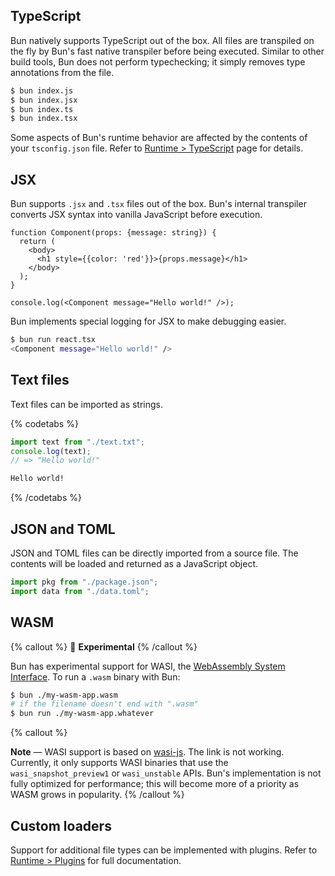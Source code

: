 ## TypeScript

Bun natively supports TypeScript out of the box. All files are transpiled on the fly by Bun's fast native transpiler before being executed. Similar to other build tools, Bun does not perform typechecking; it simply removes type annotations from the file.

```bash
$ bun index.js
$ bun index.jsx
$ bun index.ts
$ bun index.tsx
```

Some aspects of Bun's runtime behavior are affected by the contents of your `tsconfig.json` file. Refer to [Runtime > TypeScript](/docs/runtime/typescript) page for details.

## JSX

Bun supports `.jsx` and `.tsx` files out of the box. Bun's internal transpiler converts JSX syntax into vanilla JavaScript before execution.

```tsx#react.tsx
function Component(props: {message: string}) {
  return (
    <body>
      <h1 style={{color: 'red'}}>{props.message}</h1>
    </body>
  );
}

console.log(<Component message="Hello world!" />);
```

Bun implements special logging for JSX to make debugging easier.

```bash
$ bun run react.tsx
<Component message="Hello world!" />
```

## Text files

Text files can be imported as strings.

{% codetabs %}

```ts#index.ts
import text from "./text.txt";
console.log(text);
// => "Hello world!"
```

```txt#text.txt
Hello world!
```

{% /codetabs %}

## JSON and TOML

JSON and TOML files can be directly imported from a source file. The contents will be loaded and returned as a JavaScript object.

```ts
import pkg from "./package.json";
import data from "./data.toml";
```

## WASM

{% callout %}
🚧 **Experimental**
{% /callout %}

Bun has experimental support for WASI, the [WebAssembly System Interface](https://github.com/WebAssembly/WASI). To run a `.wasm` binary with Bun:

```bash
$ bun ./my-wasm-app.wasm
# if the filename doesn't end with ".wasm"
$ bun run ./my-wasm-app.whatever
```

{% callout %}

**Note** — WASI support is based on [wasi-js](https://github.com/sagemathinc/cowasm/tree/main/packages/wasi-js). The link is not working. Currently, it only supports WASI binaries that use the `wasi_snapshot_preview1` or `wasi_unstable` APIs. Bun's implementation is not fully optimized for performance; this will become more of a priority as WASM grows in popularity.
{% /callout %}

## Custom loaders

Support for additional file types can be implemented with plugins. Refer to [Runtime > Plugins](/docs/bundler/plugins) for full documentation.

<!--

A loader determines how to map imports &amp; file extensions to transforms and output.

Currently, Bun implements the following loaders:

| Input | Loader                        | Output |
| ----- | ----------------------------- | ------ |
| .js   | JSX + JavaScript              | .js    |
| .jsx  | JSX + JavaScript              | .js    |
| .ts   | TypeScript + JavaScript       | .js    |
| .tsx  | TypeScript + JSX + JavaScript | .js    |
| .mjs  | JavaScript                    | .js    |
| .cjs  | JavaScript                    | .js    |
| .mts  | TypeScript                    | .js    |
| .cts  | TypeScript                    | .js    |
| .toml | TOML                          | .js    |
| .css  | CSS                           | .css   |
| .env  | Env                           | N/A    |
| .\*   | file                          | string |

Everything else is treated as `file`. `file` replaces the import with a URL (or a path).

You can configure which loaders map to which extensions by passing `--loaders` to `bun`. For example:

```sh
$ bun --loader=.js:js
```

This will disable JSX transforms for `.js` files. -->
